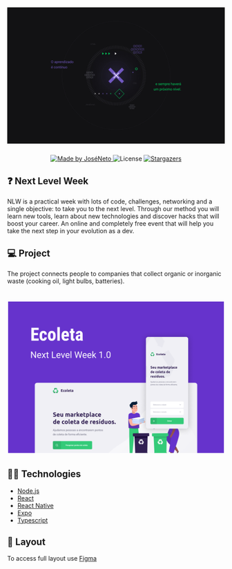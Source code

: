 <h1 align="center">
    <img alt="NextLevelWeek" title="#NextLevelWeek" src=".github/NLW.jpg" width="700px" />
</h1>

<p align="center">
  <a href="https://www.linkedin.com/in/jose-neto-255862180//">
    <img alt="Made by JoséNeto" src="https://img.shields.io/badge/made%20by-JoséNeto-%2304D361">
  </a>
  
  <img alt="License" src="https://img.shields.io/badge/license-MIT-brightgreen">
   <a href="https://github.com/1TATO/NLW-1.0/stargazers">
    <img alt="Stargazers" src="https://img.shields.io/github/stars/1TATO/NLW-1.0?style=social">
  </a>
</p>

## :question: Next Level Week
NLW is a practical week with lots of code, challenges, networking and a single objective: to take you to the next level.
Through our method you will learn new tools, learn about new technologies and discover hacks that will boost your career.
An online and completely free event that will help you take the next step in your evolution as a dev.

## :computer: Project
The project connects people to companies that collect organic or inorganic waste (cooking oil, light bulbs, batteries).

<h1 align="center">
    <img alt="NextLevelWeek" title="#NextLevelWeek" src=".github/Ecoleta.png" width="500px" />
</h1>

## :man_technologist: Technologies
- [Node.js](https://nodejs.org/en/) 
- [React](https://reactjs.org)
- [React Native](https://facebook.github.io/react-native/)
- [Expo](https://expo.io/)
- [Typescript](https://www.typescriptlang.org)

## :gift: Layout
To access full layout use [Figma](https://www.figma.com/file/1SxgOMojOB2zYT0Mdk28lB/Ecoleta?node-id=0%3A1)
